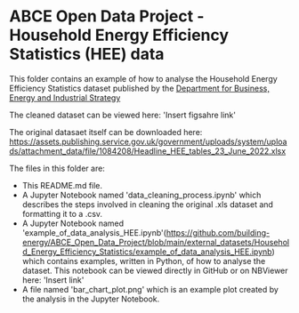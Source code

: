 # ABCE Open Data Project - Household Energy Efficiency Statistics (HEE) data 

This folder contains an example of how to analyse the Household Energy Efficiency Statistics dataset published by the [Department for Business, Energy and Industrial Strategy](https://www.gov.uk/government/organisations/department-for-business-energy-and-industrial-strategy)

The cleaned dataset can be viewed here: 'Insert figsahre link'

The original datasaet itself can be downloaded here: https://assets.publishing.service.gov.uk/government/uploads/system/uploads/attachment_data/file/1084208/Headline_HEE_tables_23_June_2022.xlsx

The files in this folder are:

  * This README.md file. 
  * A Jupyter Notebook named 'data_cleaning_process.ipynb' which describes the steps involved in cleaning the     original .xls dataset and formatting it to a .csv. 
  * A Jupyter Notebook named 'example_of_data_analysis_HEE.ipynb'(https://github.com/building-energy/ABCE_Open_Data_Project/blob/main/external_datasets/Household_Energy_Efficiency_Statistics/example_of_data_analysis_HEE.ipynb) which contains examples, written in Python, of     how to analyse the dataset. This notebook can be viewed directly in GitHub or on NBViewer here: 'Insert
    link'
  * A file named 'bar_chart_plot.png' which is an example plot created by the analysis in the Jupyter Notebook. 
